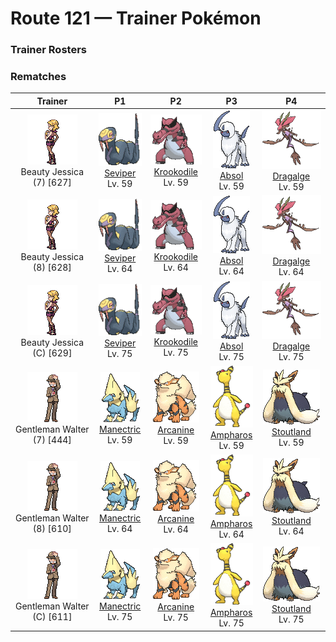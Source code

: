 # Route 121 — Trainer Pokémon

### Trainer Rosters

### Rematches

| Trainer | P1 | P2 | P3 | P4 |
|:-------:|:--:|:--:|:--:|:--:|
| ![Beauty Jessica (7)](../../assets/trainers/beauty.png "Beauty Jessica (7)")<br>Beauty Jessica (7) [627] | <div class="sprite-cell">![Seviper](../../assets/sprites/seviper/front.gif "Seviper: Seviper’s swordlike tail serves two purposes—it slashes foes and douses them with secreted poison. This Pokémon will not give up its long-running blood feud with Zangoose.")<br>[Seviper](../../pokemon/seviper.md)<br>Lv. 59</div> | <div class="sprite-cell">![Krookodile](../../assets/sprites/krookodile/front.gif "Krookodile: They never allow prey to escape. Their jaws are so powerful, they can crush the body of an automobile.")<br>[Krookodile](../../pokemon/krookodile.md)<br>Lv. 59</div> | <div class="sprite-cell">![Absol](../../assets/sprites/absol/front.gif "Absol: Absol has the ability to foretell the coming of natural disasters. It lives in a harsh, rugged mountain environment. This Pokémon very rarely ventures down from the mountains.")<br>[Absol](../../pokemon/absol.md)<br>Lv. 59</div> | <div class="sprite-cell">![Dragalge](../../assets/sprites/dragalge/front.gif "Dragalge: Tales are told of ships that wander into seas where Dragalge live, never to return.")<br>[Dragalge](../../pokemon/dragalge.md)<br>Lv. 59</div> |
| ![Beauty Jessica (8)](../../assets/trainers/beauty.png "Beauty Jessica (8)")<br>Beauty Jessica (8) [628] | <div class="sprite-cell">![Seviper](../../assets/sprites/seviper/front.gif "Seviper: Seviper’s swordlike tail serves two purposes—it slashes foes and douses them with secreted poison. This Pokémon will not give up its long-running blood feud with Zangoose.")<br>[Seviper](../../pokemon/seviper.md)<br>Lv. 64</div> | <div class="sprite-cell">![Krookodile](../../assets/sprites/krookodile/front.gif "Krookodile: They never allow prey to escape. Their jaws are so powerful, they can crush the body of an automobile.")<br>[Krookodile](../../pokemon/krookodile.md)<br>Lv. 64</div> | <div class="sprite-cell">![Absol](../../assets/sprites/absol/front.gif "Absol: Absol has the ability to foretell the coming of natural disasters. It lives in a harsh, rugged mountain environment. This Pokémon very rarely ventures down from the mountains.")<br>[Absol](../../pokemon/absol.md)<br>Lv. 64</div> | <div class="sprite-cell">![Dragalge](../../assets/sprites/dragalge/front.gif "Dragalge: Tales are told of ships that wander into seas where Dragalge live, never to return.")<br>[Dragalge](../../pokemon/dragalge.md)<br>Lv. 64</div> |
| ![Beauty Jessica (C)](../../assets/trainers/beauty.png "Beauty Jessica (C)")<br>Beauty Jessica (C) [629] | <div class="sprite-cell">![Seviper](../../assets/sprites/seviper/front.gif "Seviper: Seviper’s swordlike tail serves two purposes—it slashes foes and douses them with secreted poison. This Pokémon will not give up its long-running blood feud with Zangoose.")<br>[Seviper](../../pokemon/seviper.md)<br>Lv. 75</div> | <div class="sprite-cell">![Krookodile](../../assets/sprites/krookodile/front.gif "Krookodile: They never allow prey to escape. Their jaws are so powerful, they can crush the body of an automobile.")<br>[Krookodile](../../pokemon/krookodile.md)<br>Lv. 75</div> | <div class="sprite-cell">![Absol](../../assets/sprites/absol/front.gif "Absol: Absol has the ability to foretell the coming of natural disasters. It lives in a harsh, rugged mountain environment. This Pokémon very rarely ventures down from the mountains.")<br>[Absol](../../pokemon/absol.md)<br>Lv. 75</div> | <div class="sprite-cell">![Dragalge](../../assets/sprites/dragalge/front.gif "Dragalge: Tales are told of ships that wander into seas where Dragalge live, never to return.")<br>[Dragalge](../../pokemon/dragalge.md)<br>Lv. 75</div> |
| ![Gentleman Walter (7)](../../assets/trainers/gentleman.png "Gentleman Walter (7)")<br>Gentleman Walter (7) [444] | <div class="sprite-cell">![Manectric](../../assets/sprites/manectric/front.gif "Manectric: Manectric discharges strong electricity from its mane. The mane is used for collecting electricity in the atmosphere. This Pokémon creates thunderclouds above its head.")<br>[Manectric](../../pokemon/manectric.md)<br>Lv. 59</div> | <div class="sprite-cell">![Arcanine](../../assets/sprites/arcanine/front.gif "Arcanine: Arcanine is known for its high speed. It is said to be capable of running over 6,200 miles in a single day and night. The fire that blazes wildly within this Pokémon’s body is its source of power.")<br>[Arcanine](../../pokemon/arcanine.md)<br>Lv. 59</div> | <div class="sprite-cell">![Ampharos](../../assets/sprites/ampharos/front.gif "Ampharos: Ampharos gives off so much light that it can be seen even from space. People in the old days used the light of this Pokémon to send signals back and forth with others far away.")<br>[Ampharos](../../pokemon/ampharos.md)<br>Lv. 59</div> | <div class="sprite-cell">![Stoutland](../../assets/sprites/stoutland/front.gif "Stoutland: Being wrapped in its long fur is so comfortable that a person would be fine even overnight on a wintry mountain.")<br>[Stoutland](../../pokemon/stoutland.md)<br>Lv. 59</div> |
| ![Gentleman Walter (8)](../../assets/trainers/gentleman.png "Gentleman Walter (8)")<br>Gentleman Walter (8) [610] | <div class="sprite-cell">![Manectric](../../assets/sprites/manectric/front.gif "Manectric: Manectric discharges strong electricity from its mane. The mane is used for collecting electricity in the atmosphere. This Pokémon creates thunderclouds above its head.")<br>[Manectric](../../pokemon/manectric.md)<br>Lv. 64</div> | <div class="sprite-cell">![Arcanine](../../assets/sprites/arcanine/front.gif "Arcanine: Arcanine is known for its high speed. It is said to be capable of running over 6,200 miles in a single day and night. The fire that blazes wildly within this Pokémon’s body is its source of power.")<br>[Arcanine](../../pokemon/arcanine.md)<br>Lv. 64</div> | <div class="sprite-cell">![Ampharos](../../assets/sprites/ampharos/front.gif "Ampharos: Ampharos gives off so much light that it can be seen even from space. People in the old days used the light of this Pokémon to send signals back and forth with others far away.")<br>[Ampharos](../../pokemon/ampharos.md)<br>Lv. 64</div> | <div class="sprite-cell">![Stoutland](../../assets/sprites/stoutland/front.gif "Stoutland: Being wrapped in its long fur is so comfortable that a person would be fine even overnight on a wintry mountain.")<br>[Stoutland](../../pokemon/stoutland.md)<br>Lv. 64</div> |
| ![Gentleman Walter (C)](../../assets/trainers/gentleman.png "Gentleman Walter (C)")<br>Gentleman Walter (C) [611] | <div class="sprite-cell">![Manectric](../../assets/sprites/manectric/front.gif "Manectric: Manectric discharges strong electricity from its mane. The mane is used for collecting electricity in the atmosphere. This Pokémon creates thunderclouds above its head.")<br>[Manectric](../../pokemon/manectric.md)<br>Lv. 75</div> | <div class="sprite-cell">![Arcanine](../../assets/sprites/arcanine/front.gif "Arcanine: Arcanine is known for its high speed. It is said to be capable of running over 6,200 miles in a single day and night. The fire that blazes wildly within this Pokémon’s body is its source of power.")<br>[Arcanine](../../pokemon/arcanine.md)<br>Lv. 75</div> | <div class="sprite-cell">![Ampharos](../../assets/sprites/ampharos/front.gif "Ampharos: Ampharos gives off so much light that it can be seen even from space. People in the old days used the light of this Pokémon to send signals back and forth with others far away.")<br>[Ampharos](../../pokemon/ampharos.md)<br>Lv. 75</div> | <div class="sprite-cell">![Stoutland](../../assets/sprites/stoutland/front.gif "Stoutland: Being wrapped in its long fur is so comfortable that a person would be fine even overnight on a wintry mountain.")<br>[Stoutland](../../pokemon/stoutland.md)<br>Lv. 75</div> |

